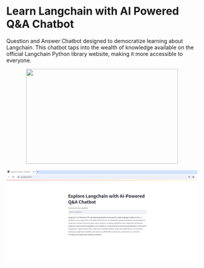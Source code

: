 # Learn Langchain with AI Powered Q&A Chatbot
Question and Answer Chatbot designed to democratize learning about Langchain. This chatbot taps into the wealth of knowledge available on the official Langchain Python library website, making it more accessible to everyone.


  
<p align="center"><img src="[https://github.com/Mps24-7uk/uk/Learn-Langchain-with-AI-Powered-Q-A-Chatbot/blob/master/Images/Langchain.png](https://github.com/Mps24-7uk/Learn-Langchain-with-AI-Powered-Q-A-Chatbot/blob/main/Images/Langchain.png)" width="400" height="250"></p>


![Example Image](images/Langchain.png)

